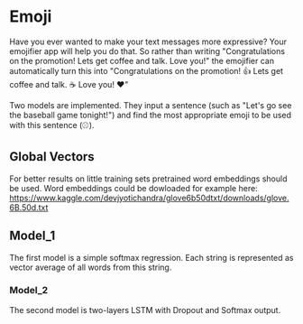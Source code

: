 # Emoji

Have you ever wanted to make your text messages more expressive? Your emojifier app will help you do that. So rather than writing "Congratulations on the promotion! Lets get coffee and talk. Love you!" the emojifier can automatically turn this into "Congratulations on the promotion! 👍 Lets get coffee and talk. ☕️ Love you! ❤️"

Two models are implemented. They input a sentence (such as "Let's go see the baseball game tonight!") and find the most appropriate emoji to be used with this sentence (⚾️).

## Global Vectors

For better results on little training sets pretrained word embeddings should be used. Word embeddings could be dowloaded for example here: https://www.kaggle.com/devjyotichandra/glove6b50dtxt/downloads/glove.6B.50d.txt

## Model_1

The first model is a simple softmax regression. Each string is represented as vector average of all words from this string.

### Model_2

The second model is two-layers LSTM with Dropout and Softmax output.
